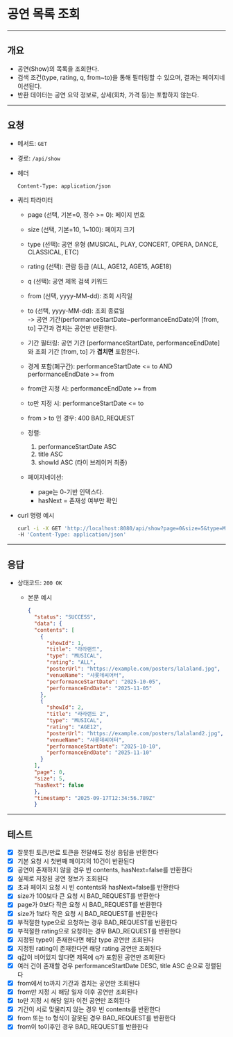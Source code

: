 # 공연 목록 조회

---

## 개요

- 공연(Show)의 목록을 조회한다.
- 검색 조건(type, rating, q, from~to)을 통해 필터링할 수 있으며, 결과는 페이지네이션된다.
- 반환 데이터는 공연 요약 정보로, 상세(회차, 가격 등)는 포함하지 않는다.

---

## 요청

- 메서드: `GET`
- 경로: `/api/show`
- 헤더

    ```
    Content-Type: application/json
    ```

- 쿼리 파라미터
    - page (선택, 기본=0, 정수 >= 0): 페이지 번호
    - size (선택, 기본=10, 1~100): 페이지 크기
    - type (선택): 공연 유형 (MUSICAL, PLAY, CONCERT, OPERA, DANCE, CLASSICAL, ETC)
    - rating (선택): 관람 등급 (ALL, AGE12, AGE15, AGE18)
    - q (선택): 공연 제목 검색 키워드
    - from (선택, yyyy-MM-dd): 조회 시작일
    - to (선택, yyyy-MM-dd): 조회 종료일  
      -> 공연 기간(performanceStartDate~performanceEndDate)이 [from, to] 구간과 겹치는 공연만 반환한다.
    - 기간 필터링: 공연 기간 [performanceStartDate, performanceEndDate] 와 조회 기간 [from, to] 가 **겹치면** 포함한다.
    - 경계 포함(폐구간): performanceStartDate <= to AND performanceEndDate >= from
    - from만 지정 시: performanceEndDate >= from
    - to만 지정 시: performanceStartDate <= to
    - from > to 인 경우: 400 BAD_REQUEST

    - 정렬:
        1) performanceStartDate ASC
        2) title ASC
        3) showId ASC (타이 브레이커 최종)

    - 페이지네이션:
        - page는 0-기반 인덱스다.
      - hasNext = 존재성 여부만 확인

- curl 명령 예시

    ```bash
    curl -i -X GET 'http://localhost:8080/api/show?page=0&size=5&type=MUSICAL&from=2025-10-01&to=2025-10-31&q=라라' \
    -H 'Content-Type: application/json'
    ```

---

## 응답

- 상태코드: `200 OK`
    - 본문 예시

        ```json
        {
          "status": "SUCCESS",
          "data": {
          "contents": [
            {
              "showId": 1,
              "title": "라라랜드",
              "type": "MUSICAL",
              "rating": "ALL",
              "posterUrl": "https://example.com/posters/lalaland.jpg",
              "venueName": "샤롯데씨어터",
              "performanceStartDate": "2025-10-05",
              "performanceEndDate": "2025-11-05"
            },
            {
              "showId": 2,
              "title": "라라랜드 2",
              "type": "MUSICAL",
              "rating": "AGE12",
              "posterUrl": "https://example.com/posters/lalaland2.jpg",
              "venueName": "샤롯데씨어터",
              "performanceStartDate": "2025-10-10",
              "performanceEndDate": "2025-11-10"
            }
          ],
          "page": 0,
          "size": 5,
          "hasNext": false
          },
          "timestamp": "2025-09-17T12:34:56.789Z"
          }
        
      ```

---

## 테스트

- [x] 잘못된 토큰/만료 토큰을 전달해도 정상 응답을 반환한다
- [x] 기본 요청 시 첫번째 페이지의 10건이 반환된다
- [x] 공연이 존재하지 않을 경우 빈 contents, hasNext=false를 반환한다
- [x] 실제로 저장된 공연 정보가 조회된다
- [x] 초과 페이지 요청 시 빈 contents와 hasNext=false를 반환한다
- [x] size가 100보다 큰 요청 시 BAD_REQUEST를 반환한다
- [x] page가 0보다 작은 요청 시 BAD_REQUEST를 반환한다
- [x] size가 1보다 작은 요청 시 BAD_REQUEST를 반환한다
- [x] 부적절한 type으로 요청하는 경우 BAD_REQUEST를 반환한다
- [x] 부적절한 rating으로 요청하는 경우 BAD_REQUEST를 반환한다
- [x] 지정된 type이 존재한다면 해당 type 공연만 조회된다
- [x] 지정된 rating이 존재한다면 해당 rating 공연만 조회된다
- [x] q값이 비어있지 않다면 제목에 q가 포함된 공연만 조회된다
- [x] 여러 건이 존재할 경우 performanceStartDate DESC, title ASC 순으로 정렬된다
- [x] from에서 to까지 기간과 겹치는 공연만 조회된다
- [x] from만 지정 시 해당 일자 이후 공연만 조회된다
- [x] to만 지정 시 해당 일자 이전 공연만 조회된다
- [x] 기간이 서로 맞물리지 않는 경우 빈 contents를 반환한다
- [x] from 또는 to 형식이 잘못된 경우 BAD_REQUEST를 반환한다
- [x] from이 to이후인 경우 BAD_REQUEST를 반환한다
